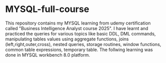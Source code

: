 # MYSQL-full-course
This repository contains my MYSQL learning from udemy certification called "Business Intelligence Analyst course 2025". I have learnt and practiced the queries for various topics like basic DDL, DML commands, manipulating tables values using aggregate functions, joins (left,right,outer,cross), nested queries, storage routines, window functions, common table expressions, temporary table. The follwing learning was done in MYSQL workbench 8.0 platform.
